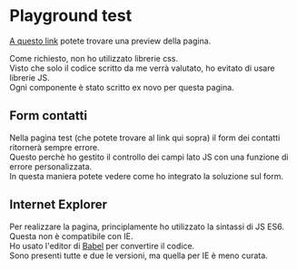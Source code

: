 # Playground test

[A questo link](https://www.mielealessandro.it/sandbox/playground/index.html) potete trovare una preview della pagina.

Come richiesto, non ho utilizzato librerie css.  
Visto che solo il codice scritto da me verrà valutato, ho evitato di usare librerie JS.  
Ogni componente è stato scritto ex novo per questa pagina.  
  
## Form contatti 
Nella pagina test (che potete trovare al link qui sopra) il form dei contatti ritornerà sempre errore.  
Questo perchè ho gestito il controllo dei campi lato JS con una funzione di errore personalizzata.  
In questa maniera potete vedere come ho integrato la soluzione sul form.
  
## Internet Explorer  
Per realizzare la pagina, principlamente ho utilizzato la sintassi di JS ES6. Questa non è compatibile con IE.  
Ho usato l'editor di [Babel](https://babeljs.io/) per convertire il codice.  
Sono presenti tutte e due le versioni, ma quella per IE è meno curata.

